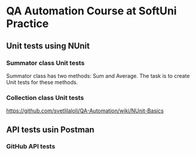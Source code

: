 # QA Automation Course at SoftUni Practice
## Unit tests using NUnit
### Summator class Unit tests
Summator class has two methods: Sum and Average. The task is to create Unit tests for these methods.
### Collection class Unit tests
https://github.com/svetlilaloli/QA-Automation/wiki/NUnit-Basics 
## API tests usin Postman
### GitHub API tests

